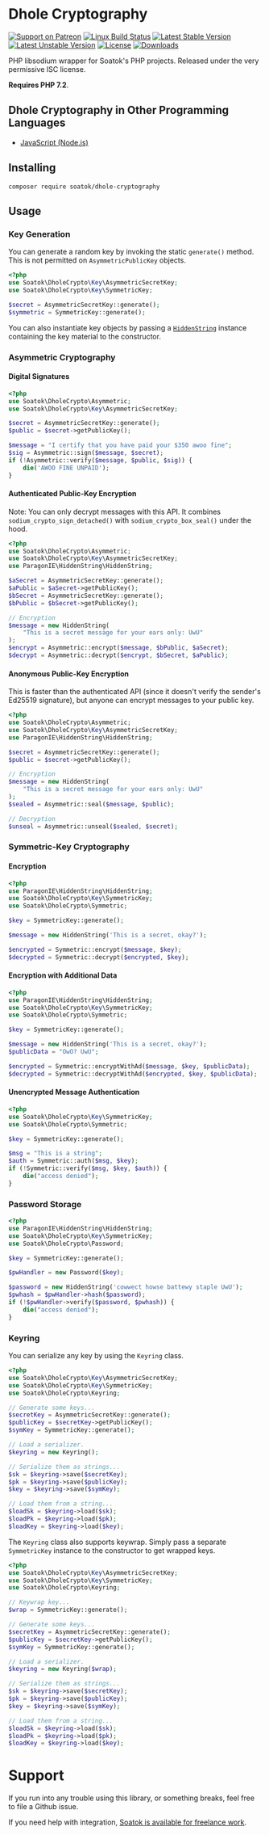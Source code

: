 # Dhole Cryptography

[![Support on Patreon](https://img.shields.io/endpoint.svg?url=https%3A%2F%2Fshieldsio-patreon.herokuapp.com%2Fsoatok&style=flat)](https://patreon.com/soatok)
[![Linux Build Status](https://travis-ci.org/soatok/dhole-cryptography.svg?branch=master)](https://travis-ci.org/soatok/dhole-cryptography)
[![Latest Stable Version](https://poser.pugx.org/soatok/dhole-cryptography/v/stable)](https://packagist.org/packages/soatok/dhole-cryptography)
[![Latest Unstable Version](https://poser.pugx.org/soatok/dhole-cryptography/v/unstable)](https://packagist.org/packages/soatok/dhole-cryptography)
[![License](https://poser.pugx.org/soatok/dhole-cryptography/license)](https://packagist.org/packages/soatok/dhole-cryptography)
[![Downloads](https://img.shields.io/packagist/dt/soatok/dhole-cryptography.svg)](https://packagist.org/packages/soatok/dhole-cryptography)

PHP libsodium wrapper for Soatok's PHP projects. Released under the very
permissive ISC license.

**Requires PHP 7.2**.

## Dhole Cryptography in Other Programming Languages

* [JavaScript (Node.js)](https://github.com/soatok/dholecrypto-js)

## Installing

```
composer require soatok/dhole-cryptography
```

## Usage

### Key Generation

You can generate a random key by invoking the static `generate()` method. This
is not permitted on `AsymmetricPublicKey` objects.

```php
<?php
use Soatok\DholeCrypto\Key\AsymmetricSecretKey;
use Soatok\DholeCrypto\Key\SymmetricKey;

$secret = AsymmetricSecretKey::generate();
$symmetric = SymmetricKey::generate();
```

You can also instantiate key objects by passing a
[`HiddenString`](https://github.com/paragonie/hidden-string)
instance containing the key material to the constructor.

### Asymmetric Cryptography

#### Digital Signatures

```php
<?php
use Soatok\DholeCrypto\Asymmetric;
use Soatok\DholeCrypto\Key\AsymmetricSecretKey;

$secret = AsymmetricSecretKey::generate();
$public = $secret->getPublicKey();

$message = "I certify that you have paid your $350 awoo fine";
$sig = Asymmetric::sign($message, $secret);
if (!Asymmetric::verify($message, $public, $sig)) {
    die('AWOO FINE UNPAID');
}
```

#### Authenticated Public-Key Encryption

Note: You can only decrypt messages with this API. It combines 
`sodium_crypto_sign_detached()` with `sodium_crypto_box_seal()`
under the hood.

```php
<?php
use Soatok\DholeCrypto\Asymmetric;
use Soatok\DholeCrypto\Key\AsymmetricSecretKey;
use ParagonIE\HiddenString\HiddenString;

$aSecret = AsymmetricSecretKey::generate();
$aPublic = $aSecret->getPublicKey();
$bSecret = AsymmetricSecretKey::generate();
$bPublic = $bSecret->getPublicKey();

// Encryption
$message = new HiddenString(
    "This is a secret message for your ears only: UwU"
);
$encrypt = Asymmetric::encrypt($message, $bPublic, $aSecret);
$decrypt = Asymmetric::decrypt($encrypt, $bSecret, $aPublic);
```

#### Anonymous Public-Key Encryption

This is faster than the authenticated API (since it doesn't verify the sender's
Ed25519 signature), but anyone can encrypt messages to your public key.

```php
<?php
use Soatok\DholeCrypto\Asymmetric;
use Soatok\DholeCrypto\Key\AsymmetricSecretKey;
use ParagonIE\HiddenString\HiddenString;

$secret = AsymmetricSecretKey::generate();
$public = $secret->getPublicKey();

// Encryption
$message = new HiddenString(
    "This is a secret message for your ears only: UwU"
);
$sealed = Asymmetric::seal($message, $public);

// Decryption
$unseal = Asymmetric::unseal($sealed, $secret);
```

### Symmetric-Key Cryptography

#### Encryption

```php
<?php
use ParagonIE\HiddenString\HiddenString;
use Soatok\DholeCrypto\Key\SymmetricKey;
use Soatok\DholeCrypto\Symmetric;

$key = SymmetricKey::generate();

$message = new HiddenString('This is a secret, okay?');

$encrypted = Symmetric::encrypt($message, $key);
$decrypted = Symmetric::decrypt($encrypted, $key);
```

#### Encryption with Additional Data

```php
<?php
use ParagonIE\HiddenString\HiddenString;
use Soatok\DholeCrypto\Key\SymmetricKey;
use Soatok\DholeCrypto\Symmetric;

$key = SymmetricKey::generate();

$message = new HiddenString('This is a secret, okay?');
$publicData = "OwO? UwU";

$encrypted = Symmetric::encryptWithAd($message, $key, $publicData);
$decrypted = Symmetric::decryptWithAd($encrypted, $key, $publicData);
```

#### Unencrypted Message Authentication

```php
<?php
use Soatok\DholeCrypto\Key\SymmetricKey;
use Soatok\DholeCrypto\Symmetric;

$key = SymmetricKey::generate();

$msg = "This is a string";
$auth = Symmetric::auth($msg, $key);
if (!Symmetric::verify($msg, $key, $auth)) {
    die("access denied");
}
```

### Password Storage

```php
<?php
use ParagonIE\HiddenString\HiddenString;
use Soatok\DholeCrypto\Key\SymmetricKey;
use Soatok\DholeCrypto\Password;

$key = SymmetricKey::generate();

$pwHandler = new Password($key);

$password = new HiddenString('cowwect howse battewy staple UwU');
$pwhash = $pwHandler->hash($password);
if (!$pwHandler->verify($password, $pwhash)) {
    die("access denied");
}
```

### Keyring

You can serialize any key by using the `Keyring` class.

```php
<?php
use Soatok\DholeCrypto\Key\AsymmetricSecretKey;
use Soatok\DholeCrypto\Key\SymmetricKey;
use Soatok\DholeCrypto\Keyring;

// Generate some keys...
$secretKey = AsymmetricSecretKey::generate();
$publicKey = $secretKey->getPublicKey();
$symKey = SymmetricKey::generate();

// Load a serializer.
$keyring = new Keyring();

// Serialize them as strings...
$sk = $keyring->save($secretKey);
$pk = $keyring->save($publicKey);
$key = $keyring->save($symKey);

// Load them from a string...
$loadSk = $keyring->load($sk);
$loadPk = $keyring->load($pk);
$loadKey = $keyring->load($key);
```

The `Keyring` class also supports keywrap. Simply pass a separate
`SymmetricKey` instance to the constructor to get wrapped keys.

```php
<?php
use Soatok\DholeCrypto\Key\AsymmetricSecretKey;
use Soatok\DholeCrypto\Key\SymmetricKey;
use Soatok\DholeCrypto\Keyring;

// Keywrap key...
$wrap = SymmetricKey::generate();

// Generate some keys...
$secretKey = AsymmetricSecretKey::generate();
$publicKey = $secretKey->getPublicKey();
$symKey = SymmetricKey::generate();

// Load a serializer.
$keyring = new Keyring($wrap);

// Serialize them as strings...
$sk = $keyring->save($secretKey);
$pk = $keyring->save($publicKey);
$key = $keyring->save($symKey);

// Load them from a string...
$loadSk = $keyring->load($sk);
$loadPk = $keyring->load($pk);
$loadKey = $keyring->load($key);
```

# Support

If you run into any trouble using this library, or something breaks,
feel free to file a Github issue.

If you need help with integration, [Soatok is available for freelance work](https://soatok.com/freelance).
